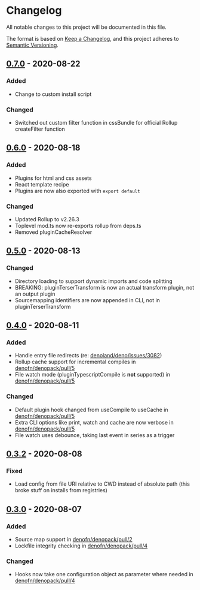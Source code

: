 # Changelog

All notable changes to this project will be documented in this file.

The format is based on [Keep a Changelog](https://keepachangelog.com/en/1.0.0/),
and this project adheres to [Semantic Versioning](https://semver.org/spec/v2.0.0.html).

## [0.7.0](https://github.com/denofn/denopack/compare/0.6.0..0.7.0) - 2020-08-22

### Added

- Change to custom install script

### Changed

- Switched out custom filter function in cssBundle for official Rollup createFilter function

## [0.6.0](https://github.com/denofn/denopack/compare/0.5.0..0.6.0) - 2020-08-18

### Added

- Plugins for html and css assets
- React template recipe
- Plugins are now also exported with `export default`

### Changed

- Updated Rollup to v2.26.3
- Toplevel mod.ts now re-exports rollup from deps.ts
- Removed pluginCacheResolver

## [0.5.0](https://github.com/denofn/denopack/compare/0.4.0..0.5.0) - 2020-08-13

### Changed

- Directory loading to support dynamic imports and code splitting
- BREAKING: pluginTerserTransform is now an actual transform plugin, not an output plugin
- Sourcemapping identifiers are now appended in CLI, not in pluginTerserTransform

## [0.4.0](https://github.com/denofn/denopack/compare/0.3.2..0.4.0) - 2020-08-11

### Added

- Handle entry file redirects (re: [denoland/deno/issues/3082](https://github.com/denoland/deno/issues/3082))
- Rollup cache support for incremental compiles in [denofn/denopack/pull/5](https://github.com/denofn/denopack/pull/5)
- File watch mode (pluginTypescriptCompile is **not** supported) in [denofn/denopack/pull/5](https://github.com/denofn/denopack/pull/5)

### Changed

- Default plugin hook changed from useCompile to useCache in [denofn/denopack/pull/5](https://github.com/denofn/denopack/pull/5)
- Extra CLI options like print, watch and cache are now verbose in [denofn/denopack/pull/5](https://github.com/denofn/denopack/pull/5)
- File watch uses debounce, taking last event in series as a trigger

## [0.3.2](https://github.com/denofn/denopack/compare/0.3.0..0.3.2) - 2020-08-08

### Fixed

- Load config from file URI relative to CWD instead of absolute path (this broke stuff on installs from registries)

## [0.3.0](https://github.com/denofn/denopack/compare/0.2.0..0.3.0) - 2020-08-07

### Added

- Source map support in [denofn/denopack/pull/2](https://github.com/denofn/denopack/pull/2)
- Lockfile integrity checking in [denofn/denopack/pull/4](https://github.com/denofn/denopack/pull/4)

### Changed

- Hooks now take one configuration object as parameter where needed in [denofn/denopack/pull/4](https://github.com/denofn/denopack/pull/4)
